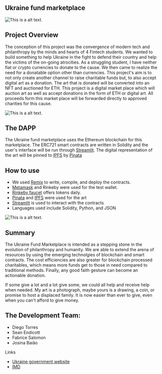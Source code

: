 ## Ukraine fund marketplace

![This is a alt text.](https://icds.ee/wp-content/uploads/2022/03/Artboard-31200-1.png)

## Project Overview

The conception of this project was the convergence of modern tech and philanthropy by the minds and hearts of 4 Fintech students. We wanted to build something to help Ukraine in the fight to defend their country and help the victims of the on-going atrocities. As a struggling student, I have neither fiat or crypto currencies to donate to the cause. We then came to realize the need for a donatable option other than currencies. This project's aim is to not only create another channel to raise charitable funds but, to also accept digital art as a donation. The art that is donated will be converted into an NFT and auctioned for ETH. This project is a digital market place which will auction art as well as accept donations in the form of ETH or digital art. All proceeds form this market place will be forwarded directly to approved charities for this cause.

![This is a alt text.](https://blog.customink.com/wp-content/uploads/2017/06/feature-image.jpg)

## The DAPP

The Ukraine fund marketplace uses the Ethereum blockchain for this marketplace. The ERC721 smart contracts are written in Solidity and the user's interface will be run through [Streamlit](https://streamlit.io/). The digital representation of the art will be pinned to [IPFS](https://ipfs.io/) by [Pinata](https://app.pinata.cloud/pinmanager)

## How to use

* We used [Remix](https://remix.ethereum.org/) to write, compile, and deploy the contracts. 
* [Metamask](https://metamask.io/) and Rinkeby were used for the test wallet.
* [Rinkeby faucet](https://rinkebyfaucet.com/) offers tokens daily.
* [Pinata](https://app.pinata.cloud/pinmanager) and [IPFS](https://ipfs.io/) were used for the art
* [Streamlit](https://streamlit.io/) is used to interact with the contracts
* Languages used include Solidity, Python, and JSON

![This is a alt text.](https://www.opengovguide.com/wp-content/uploads/2019/07/Boxcutout_SE.jpg)



## Summary

The Ukraine Fund Marketplace is intended as a stepping stone in the evolution of philanthropy and humanity. We are able to extend the arena of resources by using the emerging technolgies of blockchain and smart contracts. The cost efficiencies are also greater for blockchain processed charitables, which means more funds get to those in need compared to traditional methods. Finally, any good faith gesture can become an actionable donation.

If some give a lot and a lot give some, we could all help and receive help when needed. My art is a photograph, maybe yours is a drawing, a coin, or promise to host a displaced family. It is now easier than ever to give, even when you can't afford to give money. 


## The Development Team:

- Diego Torres
- Sean Endicott
- Fabrice Salomon
- Josina Baião


Links

* [Ukraine government website](https://www.government)
* [IMD](https://www.imd.org/research-knowledge/articles/could-blockchain-revolutionize-philanthropy/)


